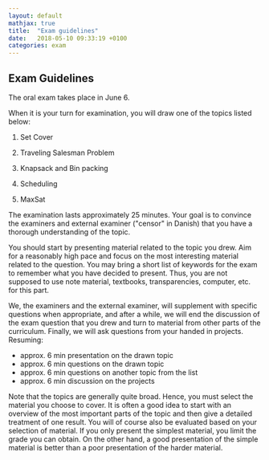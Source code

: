 ```yaml
---
layout: default
mathjax: true
title:  "Exam guidelines"
date:   2018-05-10 09:33:19 +0100
categories: exam
---
```



## Exam Guidelines


The oral exam takes place in June 6.

When it is your turn for examination, you will draw one of the topics
listed below:

1. Set Cover

2. Traveling Salesman Problem

3. Knapsack and Bin packing

4. Scheduling

5. MaxSat


The examination lasts approximately 25 minutes. Your goal is to
convince the examiners and external examiner ("censor" in Danish) that
you have a thorough understanding of the topic.

You should start by presenting material related to the topic you
drew. Aim for a reasonably high pace and focus on the most interesting
material related to the question. You may bring a short list of keywords
for the exam to remember what you have decided to present. Thus, you are
not supposed to use note material, textbooks, transparencies, computer,
etc. for this part.

We, the examiners and the external examiner, will supplement with
specific questions when appropriate, and after a while, we will end the
discussion of the exam question that you drew and turn to material from
other parts of the curriculum. Finally, we will ask questions from your
handed in projects. Resuming: 

* approx. 6 min presentation on the drawn topic
* approx. 6 min questions on the drawn topic
* approx. 6 min questions on another topic from the list 
* approx. 6 min discussion on the projects 

Note that the topics are generally quite broad. Hence, you must
select the material you choose to cover. It is often a good idea to
start with an overview of the most important parts of the topic and then
give a detailed treatment of one result. You will of course also be
evaluated based on your selection of material. If you only present the
simplest material, you limit the grade you can obtain. On the other
hand, a good presentation of the simple material is better than a poor
presentation of the harder material.


